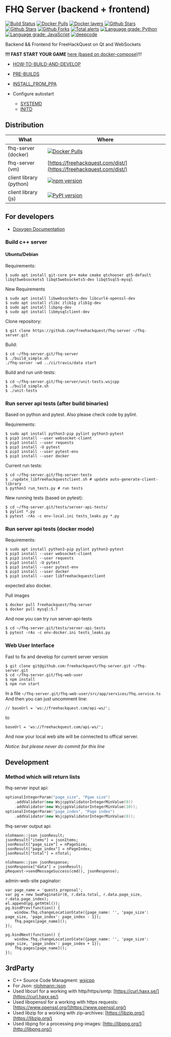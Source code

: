 # FHQ Server (backend + frontend)

[![Build Status](https://travis-ci.org/freehackquest/fhq-server.svg?branch=master)](https://travis-ci.org/freehackquest/fhq-server) [![Docker Pulls](https://img.shields.io/docker/pulls/freehackquest/fhq-server.svg)](https://hub.docker.com/r/freehackquest/fhq-server/) [![Docker layers](https://images.microbadger.com/badges/image/freehackquest/fhq-server.svg)](https://microbadger.com/images/freehackquest/fhq-server) [![Github Stars](https://img.shields.io/github/stars/freehackquest/fhq-server.svg?label=github%20%E2%98%85)](https://github.com/freehackquest/fhq-server/) [![Github Stars](https://img.shields.io/github/contributors/freehackquest/fhq-server.svg)](https://github.com/freehackquest/fhq-server/) [![Github Forks](https://img.shields.io/github/forks/freehackquest/fhq-server.svg?label=github%20forks)](https://github.com/freehackquest/fhq-server/) [![Total alerts](https://img.shields.io/lgtm/alerts/g/freehackquest/fhq-server.svg?logo=lgtm&logoWidth=18)](https://lgtm.com/projects/g/freehackquest/fhq-server/alerts/) [![Language grade: Python](https://img.shields.io/lgtm/grade/python/g/freehackquest/fhq-server.svg?logo=lgtm&logoWidth=18)](https://lgtm.com/projects/g/freehackquest/fhq-server/context:python) [![Language grade: JavaScript](https://img.shields.io/lgtm/grade/javascript/g/freehackquest/fhq-server.svg?logo=lgtm&logoWidth=18)](https://lgtm.com/projects/g/freehackquest/fhq-server/context:javascript) [![deepcode](https://www.deepcode.ai/api/gh/badge?key=eyJhbGciOiJIUzI1NiIsInR5cCI6IkpXVCJ9.eyJwbGF0Zm9ybTEiOiJnaCIsIm93bmVyMSI6ImZyZWVoYWNrcXVlc3QiLCJyZXBvMSI6ImZocS1zZXJ2ZXIiLCJpbmNsdWRlTGludCI6ZmFsc2UsImF1dGhvcklkIjoxNTY0MSwiaWF0IjoxNjAxNTQ5MzE2fQ.UBFXoYtnCuMZfzi2pD51K4m46MSVwD8yvqgI0EMoEjY)](https://www.deepcode.ai/app/gh/freehackquest/fhq-server/_/dashboard?utm_content=gh%2Ffreehackquest%2Ffhq-server)


Backend && Frontend for FreeHackQuest on Qt and WebSockets

**!!! FAST START YOUR GAME** [here (based on docker-compose)](https://github.com/freehackquest/freehackquest-start-game)!!!

* [HOW-TO-BUILD-AND-DEVELOP](https://github.com/freehackquest/fhq-server/tree/master/install/HOW-TO-BUILD-AND-DEVELOP.md)
* [PRE-BUILDS](https://github.com/freehackquest/fhq-server/tree/master/install/PRE-BUILDS.md)
* [INSTALL_FROM_PPA](https://github.com/freehackquest/fhq-server/tree/master/install/INSTALL_FROM_PPA.md)

* Configure autostart
    * [SYSTEMD](install/SYSTEMD.md)
    * [INITD](install/INITD.md)

## Distribution

| What                    | Where         |
| ----------------------- | ------------- |
| fhq-server (docker)     | [![Docker Pulls](https://img.shields.io/docker/pulls/freehackquest/fhq-server.svg)](https://hub.docker.com/r/freehackquest/fhq-server/)  |
| fhq-server (vm)         | [https://freehackquest.com/dist/](https://freehackquest.com/dist/)  |
| client library (python) | [![npm version](https://badge.fury.io/js/freehackquest-libclient-web-js.svg)](https://badge.fury.io/js/freehackquest-libclient-web-js) |
| client library (js)     | [![PyPI version](https://badge.fury.io/py/libfreehackquestclient.svg)](https://badge.fury.io/py/libfreehackquestclient) |


## For developers

* [Doxygen Documentation](https://freehackquest.com/doxygen/)

### Build c++ server

#### Ubuntu/Debian

Requirements:

```
$ sudo apt install git-core g++ make cmake qtchooser qt5-default libqt5websockets5 libqt5websockets5-dev libqt5sql5-mysql
```
New Requirements

```
$ sudo apt install libwebsockets-dev libcurl4-openssl-dev
$ sudo apt install zlibc zlib1g zlib1g-dev
$ sudo apt install libpng-dev
$ sudo apt install libmysqlclient-dev
```

Clone repository:

```
$ git clone https://github.com/freehackquest/fhq-server ~/fhq-server.git
```

Build:

```
$ cd ~/fhq-server.git/fhq-server
$ ./build_simple.sh
./fhq-server -wd ../ci/travis/data start
```

Build and run unit-tests:

```
$ cd ~/fhq-server.git/fhq-server/unit-tests.wsjcpp
$ ./build_simple.sh
$ ./unit-tests
```

### Run server api tests (after build binaries)

Based on python and pytest. Also please check code by pylint.

Requirements:

```
$ sudo apt install python3-pip pylint python3-pytest
$ pip3 install --user websocket-client
$ pip3 install --user requests
$ pip3 install -U pytest
$ pip3 install --user pytest-env
$ pip3 install --user docker
```

Current run tests:

```
$ cd ~/fhq-server.git/fhq-server-tests
$ ./update_libfreehackquestclient.sh # update auto-generate-client-library
$ python3 run_tests.py # run tests
```

New running tests (based on pytest):

```
$ cd ~/fhq-server.git/tests/server-api-tests/
$ pylint *.py
$ pytest -rAs -c env-local.ini tests_leaks.py *.py
```

### Run server api tests (docker mode)

Requirements:

```
$ sudo apt install python3-pip pylint python3-pytest
$ pip3 install --user websocket-client
$ pip3 install --user requests
$ pip3 install -U pytest
$ pip3 install --user pytest-env
$ pip3 install --user docker
$ pip3 install --user libfreehackquestclient
```

expected also docker.

Pull images
```
$ docker pull freehackquest/fhq-server
$ docker pull mysql:5.7
```

And now you can try run server-api-tests

```
$ cd ~/fhq-server.git/tests/server-api-tests
$ pytest -rAs -c env-docker.ini tests_leaks.py
```

### Web User Interface

Fast to fix and develop for current server version

```
$ git clone git@github.com:freehackquest/fhq-server.git ~/fhq-server.git
$ cd ~/fhq-server.git/fhq-web-user
$ npm install 
$ npm run start
```

In a file `~/fhq-server.git/fhq-web-user/src/app/services/fhq.service.ts`
And then you can just uncomment line:
```
// baseUrl = 'ws://freehackquest.com/api-ws/';
```
to 
```
baseUrl = 'ws://freehackquest.com/api-ws/';
```

And now your local web site will be connected to offical server.

*Notice: but please never do commit for this line*


## Development

### Method which will return lists 

fhq-server input api:
```cpp
optionalIntegerParam("page_size", "Pgae size")
    .addValidator(new WsjcppValidatorIntegerMinValue(0))
    .addValidator(new WsjcppValidatorIntegerMinValue(10));
optionalIntegerParam("page_index", "Page index")
    .addValidator(new WsjcppValidatorIntegerMinValue(0));
```

fhq-server output api:
```
nlohmann::json jsonResult;
jsonResult["items"] = jsonItems;
jsonResult["page_size"] = nPageSize;
jsonResult["page_index"] = nPageIndex;
jsonResult["total"] = nTotal;

nlohmann::json jsonResponse;
jsonResponse["data"] = jsonResult;
pRequest->sendMessageSuccess(cmd(), jsonResponse);
```

admin-web-site paginator:
```
var page_name = 'quests_proposal';
var pg = new SwaPaginator(0, r.data.total, r.data.page_size, r.data.page_index);
el.append(pg.getHtml());
pg.bindPrev(function() {
    window.fhq.changeLocationState({page_name: '', 'page_size': page_size, 'page_index': page_index - 1});
    fhq.pages[page_name]();
});

pg.bindNext(function() {
    window.fhq.changeLocationState({page_name: '', 'page_size': page_size, 'page_index': page_index + 1});
    fhq.pages[page_name]();
});
```


## 3rdParty

* C++ Source Code Managment: [wsjcpp](https://wsjcpp.org)
* For Json: [nlohmann::json](https://github.com/nlohmann/json)
* Used libcurl for a working with http/https/smtp: [https://curl.haxx.se/](https://curl.haxx.se/)
* Used libopenssl for a working with https requests: [https://www.openssl.org/](https://www.openssl.org/)
* Used libzip for a working with zip-archives: [https://libzip.org/](https://libzip.org/)
* Used libpng for a processing png-images: [http://libpng.org/](http://libpng.org/)


